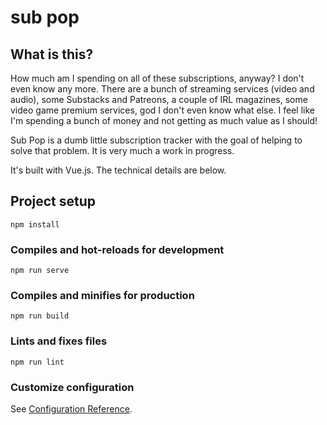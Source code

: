 # sub pop

## What is this?

How much am I spending on all of these subscriptions, anyway? I don't even know
any more. There are a bunch of streaming services (video and audio), some Substacks
and Patreons, a couple of IRL magazines, some video game premium services, god I don't
even know what else. I feel like I'm spending a bunch of money and not getting as much
value as I should!

Sub Pop is a dumb little subscription tracker with the goal of helping to solve that
problem. It is very much a work in progress.

It's built with Vue.js. The technical details are below.

## Project setup

```
npm install
```

### Compiles and hot-reloads for development

```
npm run serve
```

### Compiles and minifies for production

```
npm run build
```

### Lints and fixes files

```
npm run lint
```

### Customize configuration

See [Configuration Reference](https://cli.vuejs.org/config/).
